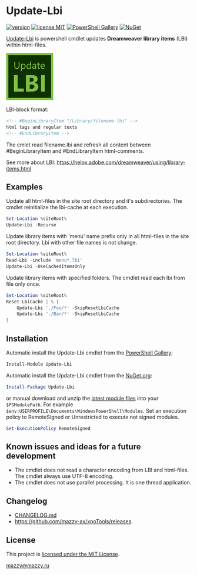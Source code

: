 # Update-Lbi

[project]:https://github.com/mazzy-ax/Update-Lbi
[license]:https://github.com/mazzy-ax/Update-Lbi/blob/master/LICENSE
[ps]:https://www.powershellgallery.com/packages/Update-Lbi
[nuget]:https://www.nuget.org/packages/update-lbi

[version.svg]:https://img.shields.io/badge/version-0.4.0-green.svg
[license.svg]:https://img.shields.io/badge/license-MIT-blue.svg
[ps.svg]:https://img.shields.io/badge/Powershell-Gallery-4682B4.svg
[nuget.svg]:https://img.shields.io/badge/downloads-NuGet-orange.svg

[![version][version.svg]][project] [![license MIT][license.svg]][license] [![PowerShell Gallery][ps.svg]][ps] [![NuGet][nuget.svg]][nuget]

[Update-Lbi][project] is powershell cmdlet updates **Dreamweaver library items** (LBI) within html-files.

![icon](/Media/Update-Lbi-icon.png "Update-Lbi")

LBI-block format:

```html
<!-- #BeginLibraryItem "/Library/filename.lbi" -->
html tags and regular texts
<!-- #EndLibraryItem -->
```

The cmlet read filename.lbi and refresh all content between #BeginLibraryItem and #EndLibraryItem html-comments.

See more about LBI: <https://helpx.adobe.com/dreamweaver/using/library-items.html>

## Examples

Update all html-files in the site root directory and it's subdirectories. The cmdlet reinitialize the lbi-cache at each execution.

```powershell
Set-Location %siteRoot%
Update-Lbi -Recurse
```

Update library items with 'menu' name prefix only in all html-files in the site root directory. Lbi with other file names is not change.

```powershell
Set-Location %siteRoot%
Read-Lbi -include 'menu*.lbi'
Update-Lbi -UseCachedItemsOnly
```

Update library items with specified folders. The cmdlet read each lbi from file only once.

```powershell
Set-Location %siteRoot%
Reset-LbiCache | % {
    Update-Lbi './Foo/*' -SkipResetLbiCache
    Update-Lbi './Bar/*' -SkipResetLbiCache
}
```

## Installation

Automatic install the Update-Lbi cmdlet from the [PowerShell Gallery][ps]:

```powershell
Install-Module Update-Lbi
```

Automatic install the Update-Lbi cmdlet from the [NuGet.org][nuget]:

```powershell
Install-Package Update-Lbi
```

or manual download and unzip the [latest module files](https://github.com/mazzy-ax/Update-Lbi/archive/master.zip) into your `$PSModulePath`. For example `$env:USERPROFILE\Documents\WindowsPowerShell\Modules`. Set an execution policy to RemoteSigned or Unrestricted to execute not signed modules.

```powershell
Set-ExecutionPolicy RemoteSigned
```

## Known issues and ideas for a future development

* The cmdlet does not read a character encoding from LBI and html-files. The cmdlet always use UTF-8 encoding.
* The cmdlet does not use parallel processing. It is one thread application.

## Changelog

* [CHANGELOG.md](CHANGELOG.md)
* <https://github.com/mazzy-ax/xpoTools/releases>.

## License

This project is [licensed under the MIT License][license].

mazzy@mazzy.ru
